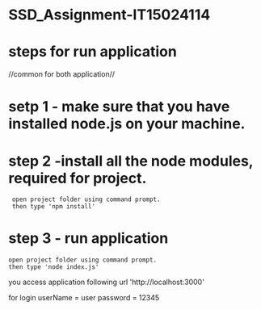 # SSD_Assignment-IT15024114

# steps for run application
 //common for both application// 
# setp 1 - make sure that you have installed node.js on your machine.
# step 2 -install all the node modules, required for project.
     open project folder using command prompt.
     then type 'npm install'
# step 3 - run application
    open project folder using command prompt.
    then type 'node index.js'

you access application following url 'http://localhost:3000'

for login userName = user password = 12345
